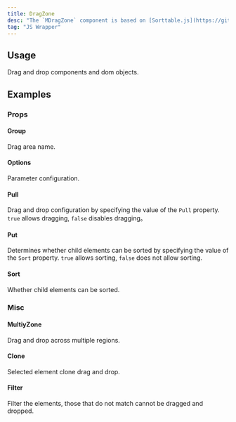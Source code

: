 ```yaml
---
title: DragZone
desc: "The `MDragZone` component is based on [Sorttable.js](https://github.com/SortableJS/Sortable) to implement drag and drop functionality"
tag: "JS Wrapper"
---
```


<app-alert type="error" content="This component has been deprecated. Please use the [MSortable](/blazor/components/sortable) component."></app-alert>

## Usage

Drag and drop components and dom objects.

<masa-example file="Examples.components.drag_zone.Usage"></masa-example>

<app-alert type="info" content='You need to reference the package of `Sorttable.js` before using it :`<script src="https://cdn.masastack.com/npm/sortable/Sortable.min.js"></script>`.'></app-alert>

## Examples

### Props

#### Group

Drag area name.

<masa-example file="Examples.components.drag_zone.Group"></masa-example>

#### Options

Parameter configuration.

<masa-example file="Examples.components.drag_zone.Options"></masa-example>

#### Pull

Drag and drop configuration by specifying the value of the `Pull` property. `true` allows dragging, `false` disables dragging。

<masa-example file="Examples.components.drag_zone.Pull"></masa-example>

#### Put

Determines whether child elements can be sorted by specifying the value of the `Sort` property. `true` allows sorting, `false` does not allow sorting.

<masa-example file="Examples.components.drag_zone.Put"></masa-example>

#### Sort

Whether child elements can be sorted.

<masa-example file="Examples.components.drag_zone.Sort"></masa-example>

### Misc

#### MultiyZone

Drag and drop across multiple regions.

<masa-example file="Examples.components.drag_zone.MultiyZone"></masa-example>

#### Clone

Selected element clone drag and drop.

<masa-example file="Examples.components.drag_zone.Clone"></masa-example>

#### Filter

Filter the elements, those that do not match cannot be dragged and dropped.

<masa-example file="Examples.components.drag_zone.Filter"></masa-example>

